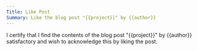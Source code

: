 ```yaml
---
Title: Like Post
Summary: Like the blog post "{{project}}" by {{author}}
---
```


I certify that I find the contents of the blog post "{{project}}" by {{author}} satisfactory and wish to acknowledge this by liking the post.